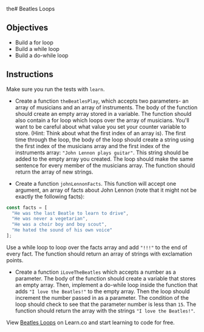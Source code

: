 the# Beatles Loops

## Objectives
+ Build a for loop
+ Build a while loop
+ Build a do-while loop

## Instructions

Make sure you run the tests with `learn`.

+ Create a function `theBeatlesPlay`, which accepts two parameters- an array of musicians and an array of instruments. The body of the function should create an empty array stored in a variable. The function should also contain a for loop which loops over the array of musicians. You'll want to be careful about what value you set your counter variable to store. (Hint: Think about what the first index of an array is). The first time through the loop, the body of the loop should create a string using the first index of the musicians array and the first index of the instruments array: `"John Lennon plays guitar"`. This string should be added to the empty array you created. The loop should make the same sentence for every member of the musicians array. The function should return the array of new strings.

+ Create a function `johnLennonFacts`. This function will accept one argument, an array of facts about John Lennon (note that it might not be exactly the following facts):

```js
const facts = [
  "He was the last Beatle to learn to drive",
  "He was never a vegetarian",
  "He was a choir boy and boy scout",
  "He hated the sound of his own voice"
];
```

Use a while loop to loop over the facts array and add `"!!!"` to the end of every fact. The function should return an array of strings with exclamation points.

+ Create a function `iLoveTheBeatles` which accepts a number as a parameter. The body of the function should create a variable that stores an empty array. Then, implement a do-while loop inside the function that adds `"I love the Beatles!"` to the empty array. Then the loop should increment the number passed in as a parameter. The condition of the loop should check to see that the parameter number is less than `15`. The function should return the array with the strings `"I love the Beatles!"`.

<p data-visibility='hidden'>View <a href='https://learn.co/lessons/js-beatles-loops-lab' title='Beatles Loops'>Beatles Loops</a> on Learn.co and start learning to code for free.</p>
